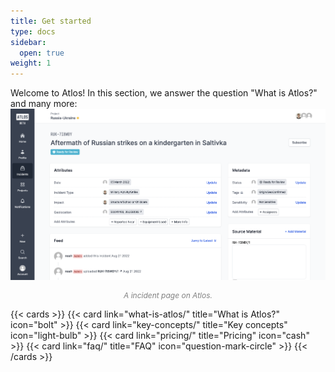 ```yaml
---
title: Get started
type: docs
sidebar:
  open: true
weight: 1
---
```


Welcome to Atlos! In this section, we answer the question "What is Atlos?" and many more:
![An incident page on Atlos.](index.png)
<p style="text-align: center; margin: 0px; color: grey; font-size:12px;"><i>A incident page on Atlos.</i></p>


{{< cards >}} 
{{< card link="what-is-atlos/" title="What is Atlos?" icon="bolt" >}} 
{{< card link="key-concepts/" title="Key concepts" icon="light-bulb" >}} 
{{< card link="pricing/" title="Pricing" icon="cash" >}} 
{{< card link="faq/" title="FAQ" icon="question-mark-circle" >}} 
{{< /cards >}}

